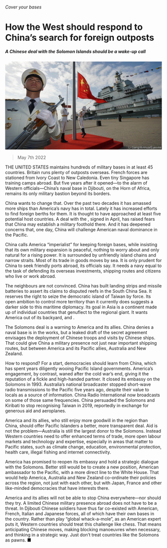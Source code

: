###### Cover your bases

# How the West should respond to China’s search for foreign outposts 

##### A Chinese deal with the Solomon Islands should be a wake-up call 

![image](images/20220507_ldp502.jpg) 

> May 7th 2022 

THE UNITED STATES maintains hundreds of military bases in at least 45 countries. Britain runs plenty of outposts overseas. French forces are stationed from Ivory Coast to New Caledonia. Even tiny Singapore has training camps abroad. But five years after it opened—to the alarm of Western officials—China’s naval base in Djibouti, on the Horn of Africa, remains its only military bastion beyond its borders.

China wants to change that. Over the past two decades it has amassed more ships than America’s navy has in total. Lately it has increased efforts to find foreign berths for them. It is thought to have approached at least five potential host countries. A deal with the , signed in April, has raised fears that China may establish a military foothold there. And it has deepened concerns that, one day, China will challenge American naval dominance in the Pacific.


China calls America “imperialist” for keeping foreign bases, while insisting that its own military expansion is peaceful, nothing to worry about and only natural for a rising power. It is surrounded by unfriendly island chains and narrow straits. Most of its trade in goods moves by sea. It is only prudent for China to seek friendly ports abroad, its officials say. It needs a navy equal to the task of defending its overseas investments, shipping routes and citizens who live or work abroad.

The neighbours are not convinced. China has built landing strips and missile batteries to assert its claims to disputed reefs in the South China Sea. It reserves the right to seize the democratic island of Taiwan by force. Its open ambition to control more territory than it currently does suggests a darker side to this maritime diplomacy. Its goal in Asia is a continent made up of individual countries that genuflect to the regional giant. It wants America out of its backyard, and .

The Solomons deal is a warning to America and its allies. China denies a naval base is in the works, but a leaked draft of the secret agreement envisages the deployment of Chinese troops and visits by Chinese ships. That could give China a military presence not just near important shipping routes, but between America and its Pacific allies, Australia and New Zealand.

How to respond? For a start, democracies should learn from China, which has spent years diligently wooing Pacific Island governments. America’s engagement, by contrast, waned after the cold war’s end, giving it the reputation of a fickle and high-handed partner. It closed its embassy on the Solomons in 1993. Australia’s national broadcaster stopped short-wave radio transmissions to the Pacific five years ago, despite their value to locals as a source of information. China Radio International now broadcasts on some of those same frequencies. China persuaded the Solomons and Kiribati to stop recognising Taiwan in 2019, reportedly in exchange for generous aid and aeroplanes.

America and its allies, who still enjoy more goodwill in the region than China, should offer Pacific Islanders a better, more transparent deal. Aid is not the problem—Australia is still the largest donor to the Solomons. Instead Western countries need to offer enhanced terms of trade, more open labour markets and technology and expertise, especially in areas that matter to Pacific states, such as climate change, education, environmental protection, health care, illegal fishing and internet connectivity.

America has promised to reopen its embassy and hold a strategic dialogue with the Solomons. Better still would be to create a new position, American ambassador to the Pacific, with a more direct line to the White House. That would help America, Australia and New Zealand co-ordinate their policies across the region, not just with each other, but with Japan, France and other like-minded democracies that have interests there.

America and its allies will not be able to stop China everywhere—nor should they try. A limited Chinese military presence abroad does not have to be a threat. In Djibouti Chinese soldiers have thus far co-existed with American, French, Italian and Japanese forces, all of which have their own bases in the country. Rather than play “global whack-a-mole”, as an American expert puts it, Western countries should treat this challenge like chess. That means anticipating Chinese moves, making blocking manoeuvres when necessary, and thinking in a strategic way. Just don’t treat countries like the Solomons as pawns. ■

